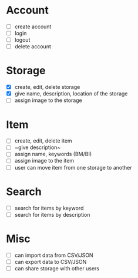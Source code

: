 # Account

- [ ] create account
- [ ] login
- [ ] logout
- [ ] delete account

# Storage

- [x] create, edit, delete storage
- [x] give name, description, location of the storage
- [ ] assign image to the storage

# Item

- [ ] create, edit, delete item
- [ ] ~give description~
- [ ] assign name, keywords (BM/BI)
- [ ] assign image to the item
- [ ] user can move item from one storage to another

# Search

- [ ] search for items by keyword
- [ ] search for items by description

# Misc

- [ ] can import data from CSV/JSON
- [ ] can export data to CSV/JSON
- [ ] can share storage with other users
